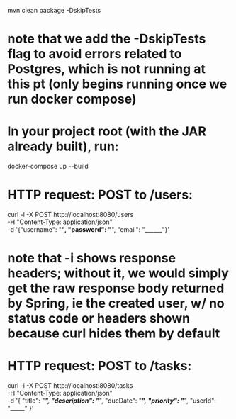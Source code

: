 mvn clean package -DskipTests
# note that we add the -DskipTests flag to avoid errors related to Postgres, which is not running at this pt (only begins running once we run docker compose)


# In your project root (with the JAR already built), run:
docker-compose up --build

# HTTP request: POST to /users:
curl -i -X POST http://localhost:8080/users \
  -H "Content-Type: application/json" \
  -d '{"username": "______", "password": "______", "email": "______"}'
# note that -i shows response headers; without it, we would simply get the raw response body returned by Spring, ie the created user, w/ no status code or headers shown because curl hides them by default

# HTTP request: POST to /tasks:
curl -i -X POST http://localhost:8080/tasks \
  -H "Content-Type: application/json" \
  -d '{
    "title": "_____",
    "description": "_____",
    "dueDate": "_____",
    "priority": "_____",
    "userId": "_____"
  }'

